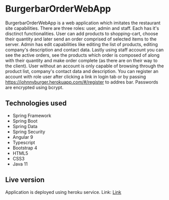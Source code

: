 # BurgerbarOrderWebApp
BurgerbarOrderWebApp is a web application which imitates the restaurant site capabilities. There are three roles: user, admin and staff. Each has it's disctinct functionalities. User can add products to shopping-cart, choose their quantity and later send an order comprised of selected items to the server. Admin has edit capabilities like editing the list of products, editing company's description and contact data. Lastly using staff account you can see the active orders, see the products which order is composed of along with their quantity and make order complete (as there are on their way to the client). User without an account is only capable of browsing through the product list, company's contact data and description. You can register an account with role user after clicking a link in login tab or by passing https://johnnyburger.herokuapp.com/#/register to addres bar. Passwords are encrypted using bcrypt.

## Technologies used
* Spring Framework
* Spring Boot
* Spring Data 
* Spring Security
* Angular 9
* Typescript
* Bootstrap 4
* HTML5
* CSS3
* Java 11

## Live version
Application is deployed using heroku service. Link:
[Link](https://johnnyburger.herokuapp.com) 

